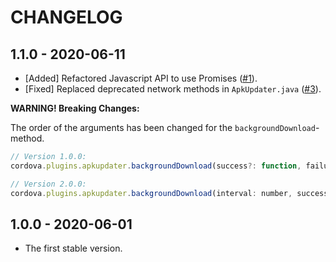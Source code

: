 # CHANGELOG

## 1.1.0 - 2020-06-11

- [Added] Refactored Javascript API to use Promises ([#1](https://github.com/kolbasa/cordova-plugin-apkupdater/issues/1)).
- [Fixed] Replaced deprecated network methods in `ApkUpdater.java` ([#3](https://github.com/kolbasa/cordova-plugin-apkupdater/issues/3)).

**WARNING! Breaking Changes:**

The order of the arguments has been changed for the `backgroundDownload`-method.

```javascript
// Version 1.0.0:
cordova.plugins.apkupdater.backgroundDownload(success?: function, failure?: function, interval: number)

// Version 2.0.0:
cordova.plugins.apkupdater.backgroundDownload(interval: number, success?: function, failure?: function)
```

## 1.0.0 - 2020-06-01

- The first stable version.

